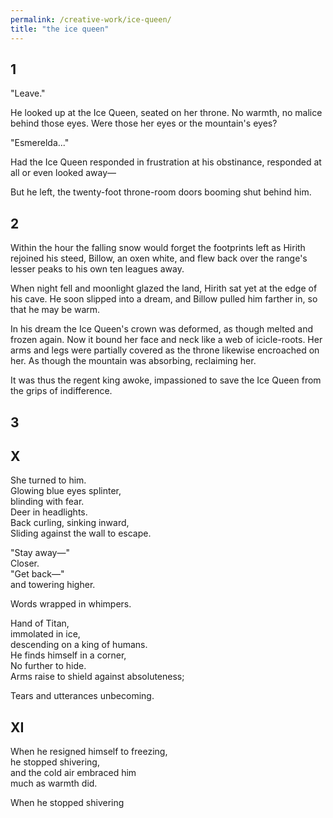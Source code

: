 ```yaml
---
permalink: /creative-work/ice-queen/
title: "the ice queen"
---
```


## 1
"Leave."  
  
He looked up at the Ice Queen, seated on her throne. No warmth, no malice behind those eyes. Were those her eyes or the mountain's eyes?  
  
"Esmerelda..."  
  
Had the Ice Queen responded in frustration at his obstinance, responded at all or even looked away—  
  
But he left, the twenty-foot throne-room doors booming shut behind him.  
  
## 2
Within the hour the falling snow would forget the footprints left as Hirith rejoined his steed, Billow, an oxen white, and flew back over the range's lesser peaks to his own ten leagues away.  
  
When night fell and moonlight glazed the land, Hirith sat yet at the edge of his cave. He soon slipped into a dream, and Billow pulled him farther in, so that he may be warm.  
  
In his dream the Ice Queen's crown was deformed, as though melted and frozen again. Now it bound her face and neck like a web of icicle-roots. Her arms and legs were partially covered as the throne likewise encroached on her. As though the mountain was absorbing, reclaiming her.  
  
It was thus the regent king awoke, impassioned to save the Ice Queen from the grips of indifference.   

## 3


## X
She turned to him.  
Glowing blue eyes splinter,  
blinding with fear.  
Deer in headlights.  
Back curling, sinking inward,  
Sliding against the wall to escape.   

"Stay away—"  
Closer.   
"Get back—"  
and towering higher.  
  
Words wrapped in whimpers.  
  
Hand of Titan,  
immolated in ice,  
descending on a king of humans.   
He finds himself in a corner,  
No further to hide.   
Arms raise to shield against absoluteness;  
  
Tears and utterances unbecoming.   
  
## XI
When he resigned himself to freezing,  
he stopped shivering,  
and the cold air embraced him  
much as warmth did.  
  
When he stopped shivering  
  
